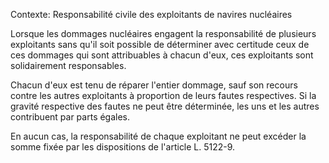 Contexte: Responsabilité civile des exploitants de navires nucléaires

Lorsque les dommages nucléaires engagent la responsabilité de plusieurs exploitants sans qu'il soit possible de déterminer avec certitude ceux de ces dommages qui sont attribuables à chacun d'eux, ces exploitants sont solidairement responsables.

Chacun d'eux est tenu de réparer l'entier dommage, sauf son recours contre les autres exploitants à proportion de leurs fautes respectives. Si la gravité respective des fautes ne peut être déterminée, les uns et les autres contribuent par parts égales.

En aucun cas, la responsabilité de chaque exploitant ne peut excéder la somme fixée par les dispositions de l'article L. 5122-9.